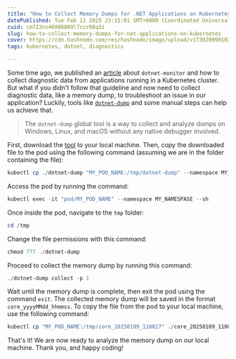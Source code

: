 ```yaml
---
title: "How to Collect Memory Dumps for .NET Applications on Kubernetes"
datePublished: Tue Feb 11 2025 23:15:01 GMT+0000 (Coordinated Universal Time)
cuid: cm713ns46000809l7ccr08q3i
slug: how-to-collect-memory-dumps-for-net-applications-on-kubernetes
cover: https://cdn.hashnode.com/res/hashnode/image/upload/v1739209901026/d36dd3b1-1be8-41d1-b244-dad3bcca154e.png
tags: kubernetes, dotnet, diagnostics

---
```


Some time ago, we published an [article](https://blog.raulnq.com/diagnostic-net-apps-in-kubernetes-with-dotnet-monitor) about `dotnet-monitor` and how to collect diagnostic data from applications running in a Kubernetes cluster. But what if you didn't follow that guideline and now need to collect diagnostic data, like a memory dump, to troubleshoot an issue in our application? Luckily, tools like [`dotnet-dump`](https://learn.microsoft.com/en-us/dotnet/core/diagnostics/dotnet-dump) and some manual steps can help us achieve that.

> The `dotnet-dump` global tool is a way to collect and analyze dumps on Windows, Linux, and macOS without any native debugger involved.

First, download the [tool](https://aka.ms/dotnet-dump/linux-x64) to your local machine. Then, copy the downloaded file to the pod using the following command (assuming we are in the folder containing the file):

```powershell
kubectl cp ./dotnet-dump "MY_POD_NAME:/tmp/dotnet-dump" --namespace MY_NAMESPASE
```

Access the pod by running the command:

```powershell
kubectl exec -it "pod/MY_POD_NAME" --namespace MY_NAMESPASE --sh
```

Once inside the pod, navigate to the `tmp` folder:

```powershell
cd /tmp
```

Change the file permissions with this command:

```powershell
chmod 777 ./dotnet-dump
```

Proceed to collect the memory dump by running this command:

```powershell
./dotnet-dump collect -p 1
```

Wait until the memory dump is complete, then exit the pod using the command `exit`. The collected memory dump will be saved in the format `core_yyyyMMdd_hhmmss`. To copy the file from the pod to your local machine, use the following command:

```powershell
kubectl cp "MY_POD_NAME:/tmp/core_20250109_110027" ./core_20250109_110027.DMP --namespace MY_NAMESPASE
```

That's it! We are now ready to analyze the memory dump on our local machine. Thank you, and happy coding!
